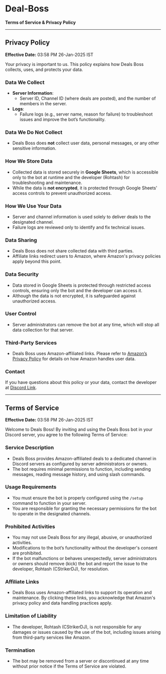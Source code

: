# Deal-Boss  
**Terms of Service & Privacy Policy**

---

## Privacy Policy  
**Effective Date:** 03:58 PM 26-Jan-2025 IST  

Your privacy is important to us. This policy explains how Deals Boss collects, uses, and protects your data.  

### Data We Collect  
- **Server Information**:  
   - Server ID, Channel ID (where deals are posted), and the number of members in the server.  
- **Logs**:  
   - Failure logs (e.g., server name, reason for failure) to troubleshoot issues and improve the bot’s functionality.  

### Data We Do Not Collect  
- Deals Boss does **not** collect user data, personal messages, or any other sensitive information.  

### How We Store Data  
- Collected data is stored securely in **Google Sheets**, which is accessible only to the bot at runtime and the developer (Rohtash) for troubleshooting and maintenance.  
- While the data is **not encrypted**, it is protected through Google Sheets' access controls to prevent unauthorized access.  

### How We Use Your Data  
- Server and channel information is used solely to deliver deals to the designated channel.  
- Failure logs are reviewed only to identify and fix technical issues.  

### Data Sharing  
- Deals Boss does not share collected data with third parties.  
- Affiliate links redirect users to Amazon, where Amazon's privacy policies apply beyond this point.  

### Data Security  
- Data stored in Google Sheets is protected through restricted access controls, ensuring only the bot and the developer can access it.  
- Although the data is not encrypted, it is safeguarded against unauthorized access.  

### User Control  
- Server administrators can remove the bot at any time, which will stop all data collection for that server.  

### Third-Party Services  
- Deals Boss uses Amazon-affiliated links. Please refer to [Amazon’s Privacy Policy](https://www.amazon.com/privacy) for details on how Amazon handles user data.  

### Contact  
If you have questions about this policy or your data, contact the developer at [Discord Link](https://discord.gg/uBmUGuWWgT).  

---

## Terms of Service  
**Effective Date:** 03:58 PM 26-Jan-2025 IST  

Welcome to Deals Boss! By inviting and using the Deals Boss bot in your Discord server, you agree to the following Terms of Service:  

### Service Description  
- Deals Boss provides Amazon-affiliated deals to a dedicated channel in Discord servers as configured by server administrators or owners.  
- The bot requires minimal permissions to function, including sending messages, reading message history, and using slash commands.  

### Usage Requirements  
- You must ensure the bot is properly configured using the `/setup` command to function in your server.  
- You are responsible for granting the necessary permissions for the bot to operate in the designated channels.  

### Prohibited Activities  
- You may not use Deals Boss for any illegal, abusive, or unauthorized activities.  
- Modifications to the bot’s functionality without the developer's consent are prohibited.  
- If the bot malfunctions or behaves unexpectedly, server administrators or owners should remove (kick) the bot and report the issue to the developer, Rohtash (CStrikerDJ), for resolution.  

### Affiliate Links  
- Deals Boss uses Amazon-affiliated links to support its operation and maintenance. By clicking these links, you acknowledge that Amazon's privacy policy and data handling practices apply.  

### Limitation of Liability  
- The developer, Rohtash (CStrikerDJ), is not responsible for any damages or issues caused by the use of the bot, including issues arising from third-party services like Amazon.  

### Termination  
- The bot may be removed from a server or discontinued at any time without prior notice if the Terms of Service are violated.  
